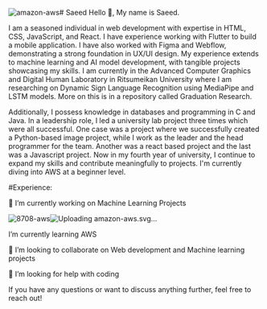 ![amazon-aws](https://github.com/GamebwoySaeed/Saeed/assets/42499925/a66a40f1-6642-4b2b-a1fe-16eaa58dd3e6)# Saeed
Hello  👋, My name is Saeed.

I am a seasoned individual in web development with expertise in HTML, CSS, JavaScript, and  React. I have experience working with Flutter to build a mobile application.  I have also worked with Figma and Webflow, demonstrating a strong foundation in UX/UI design. My experience extends to machine learning and AI model development, with tangible projects showcasing my skills. I am currently in 	the Advanced Computer Graphics and Digital Human Laboratory in Ritsumeikan University where I am researching on Dynamic Sign Language Recognition using MediaPipe and LSTM models. More on this is in a repository called Graduation Research.

Additionally, I possess knowledge in databases and  programming in C and Java. In a leadership role, I led a university lab project three times which were all successful. One case was a project where we successfully created a Python-based image project, while I work  as  the leader and the head programmer for the team. Another was a react based project and the last was a Javascript project. Now in my fourth year of university, I continue to expand my skills and contribute meaningfully to projects. I'm currently diving into AWS at a beginner level.

#Experience:

🔭 I’m currently working on Machine Learning Projects

![8708-aws](https://github.com/GamebwoySaeed/Saeed/assets/42499925/9dc348f2-5090-4377-b1a0-0fcc6f74d48e)![Upl<svg height="32" viewBox="0 0 32 32" width="32" xmlns="http://www.w3.org/2000/svg"><path d="m9.016 13.38c0 .396.047.714.12.948.083.234.193.49.339.766.057.089.078.172.078.245 0 .109-.068.214-.203.323l-.672.443c-.083.063-.177.094-.276.099-.109 0-.214-.052-.318-.151-.146-.151-.271-.318-.385-.5-.12-.203-.229-.411-.328-.625-.833.979-1.875 1.469-3.13 1.469-.896 0-1.609-.255-2.13-.766-.521-.516-.786-1.193-.786-2.047 0-.901.318-1.641.969-2.193s1.51-.828 2.609-.828c.359 0 .734.031 1.125.083.396.052.802.141 1.224.234v-.776c0-.807-.167-1.375-.5-1.703-.339-.328-.911-.49-1.734-.49-.37 0-.755.042-1.151.135-.391.099-.776.214-1.146.365-.125.057-.25.099-.375.141-.052.016-.109.026-.167.031-.151 0-.224-.109-.224-.333v-.521c0-.167.021-.297.073-.37.078-.099.182-.177.297-.224.375-.193.818-.354 1.339-.479.547-.141 1.104-.208 1.661-.203 1.271 0 2.193.286 2.792.865.583.573.88 1.443.88 2.615v3.448zm-4.318 1.62c.349 0 .714-.063 1.094-.193.385-.125.724-.359 1.01-.677.172-.203.302-.427.365-.682s.104-.568.104-.927v-.448c-.323-.078-.646-.141-.979-.182-.328-.042-.661-.063-1-.063-.714 0-1.234.141-1.583.427-.354.286-.521.693-.521 1.224 0 .5.125.87.391 1.125.255.266.63.396 1.12.396zm8.547 1.151c-.193 0-.323-.031-.406-.109-.083-.063-.161-.214-.224-.411l-2.5-8.229c-.047-.141-.083-.281-.094-.427 0-.172.083-.266.25-.266h1.047c.203 0 .339.031.411.104.089.063.151.214.214.417l1.792 7.047 1.661-7.047c.052-.214.115-.354.198-.417.13-.078.276-.115.427-.104h.849c.203 0 .344.031.427.104.083.063.161.214.203.417l1.682 7.13 1.839-7.13c.068-.214.141-.354.214-.417.125-.078.271-.115.417-.104h.99c.172 0 .266.083.266.266 0 .052-.01.104-.021.172-.016.089-.042.177-.073.266l-2.568 8.224c-.063.214-.135.354-.224.417-.12.078-.26.115-.401.104h-.917c-.203 0-.339-.031-.427-.104-.083-.073-.156-.214-.198-.427l-1.651-6.865-1.641 6.854c-.052.214-.115.354-.203.427-.083.073-.234.104-.427.104zm13.672.287c-.552 0-1.104-.068-1.635-.193s-.948-.266-1.224-.427c-.172-.094-.286-.198-.328-.297-.042-.094-.068-.193-.068-.297v-.542c0-.224.089-.333.245-.333.063 0 .13.01.193.031.063.026.161.068.266.109.365.161.755.286 1.172.37.427.089.839.13 1.266.13.672 0 1.193-.12 1.552-.354.354-.214.568-.599.557-1.01.005-.276-.099-.542-.286-.745-.193-.198-.557-.38-1.078-.552l-1.542-.479c-.776-.245-1.354-.604-1.703-1.083-.344-.443-.531-.984-.536-1.547 0-.448.099-.839.292-1.182.193-.339.448-.635.766-.87.318-.245.682-.427 1.104-.552.427-.13.875-.182 1.344-.182.234 0 .479.01.714.042.245.031.469.073.693.12.208.052.411.104.604.167s.344.13.448.193c.125.063.234.156.318.266.073.104.104.229.099.354v.5c0 .224-.089.339-.245.339-.146-.016-.281-.057-.406-.125-.641-.286-1.339-.427-2.042-.417-.609 0-1.089.094-1.417.297-.333.203-.5.51-.5.948 0 .297.104.552.318.755s.609.406 1.172.589l1.51.474c.766.245 1.323.589 1.651 1.026.328.432.49.932.49 1.49 0 .453-.099.87-.276 1.234-.193.359-.448.677-.776.938-.333.266-.724.453-1.182.594-.479.146-.979.224-1.526.224zm2.015 5.171c-3.505 2.589-8.589 3.958-12.964 3.958-6.13 0-11.656-2.266-15.828-6.036-.328-.297-.031-.703.365-.464 4.51 2.615 10.078 4.203 15.833 4.203 3.885 0 8.151-.813 12.083-2.469.583-.271 1.083.38.51.807zm1.459-1.661c-.448-.573-2.964-.276-4.099-.135-.339.042-.396-.26-.083-.484 2-1.401 5.286-1 5.672-.531.38.484-.109 3.771-1.979 5.344-.286.245-.568.12-.438-.203.427-1.052 1.375-3.422.927-3.99z"/></svg>oading amazon-aws.svg…]()

 I’m currently learning AWS
 
👯 I’m looking to collaborate on Web development and Machine learning projects

🤔 I’m looking for help with coding

If you have any questions or want to discuss anything further, feel free to reach out!
